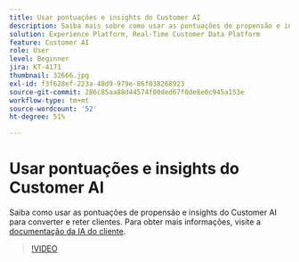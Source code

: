 ```yaml
---
title: Usar pontuações e insights do Customer AI
description: Saiba mais sobre como usar as pontuações de propensão e insights da IA do cliente para converter e reter clientes.
solution: Experience Platform, Real-Time Customer Data Platform
feature: Customer AI
role: User
level: Beginner
jira: KT-4171
thumbnail: 32666.jpg
exl-id: f3f628ef-223a-48d9-979e-86f038268923
source-git-commit: 286c85aa88d44574f00ded67f0de8e0c945a153e
workflow-type: tm+mt
source-wordcount: '52'
ht-degree: 51%

---
```


# Usar pontuações e insights do Customer AI

Saiba como usar as pontuações de propensão e insights do Customer AI para converter e reter clientes. Para obter mais informações, visite a [documentação da IA do cliente](https://experienceleague.adobe.com/docs/experience-platform/intelligent-services/customer-ai/overview.html?lang=pt-BR).

>[!VIDEO](https://video.tv.adobe.com/v/36602?learn=on&enablevpops&captions=por_br)

